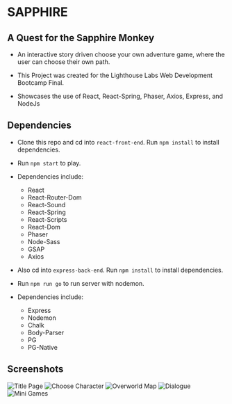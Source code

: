 # SAPPHIRE

## A Quest for the Sapphire Monkey

- An interactive story driven choose your own adventure game, where the user can choose their own path.

- This Project was created for the Lighthouse Labs Web Development Bootcamp Final.

- Showcases the use of React, React-Spring, Phaser, Axios, Express, and NodeJs

## Dependencies

- Clone this repo and cd into `react-front-end`. Run `npm install` to install dependencies.
- Run `npm start` to play.
- Dependencies include:

  - React
  - React-Router-Dom
  - React-Sound
  - React-Spring
  - React-Scripts
  - React-Dom
  - Phaser
  - Node-Sass
  - GSAP
  - Axios

- Also cd into `express-back-end`. Run `npm install` to install dependencies.
- Run `npm run go` to run server with nodemon.

- Dependencies include:
  - Express
  - Nodemon
  - Chalk
  - Body-Parser
  - PG
  - PG-Native

## Screenshots

![Title Page](https://github.com/davemgj84/sapphire/blob/master/Docs/Titlepage.png?raw=true)
![Choose Character](https://github.com/davemgj84/sapphire/blob/master/Docs/ChooseCharacter.png?raw=true)
![Overworld Map](https://github.com/davemgj84/sapphire/blob/master/Docs/OverworldMap.png?raw=true)
![Dialogue](https://github.com/davemgj84/sapphire/blob/master/Docs/Dialogue.png?raw=true)
![Mini Games](https://github.com/davemgj84/sapphire/blob/master/Docs/MiniGame.png?raw=true)
